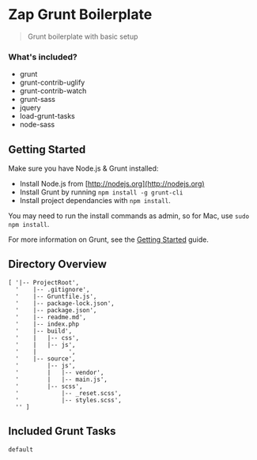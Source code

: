 # Zap Grunt Boilerplate
> Grunt boilerplate with basic setup

### What's included?
- grunt
- grunt-contrib-uglify
- grunt-contrib-watch
- grunt-sass
- jquery
- load-grunt-tasks
- node-sass

## Getting Started
Make sure you have Node.js & Grunt installed:

- Install Node.js from [http://nodejs.org](http://nodejs.org)
- Install Grunt by running `npm install -g grunt-cli`
- Install project dependancies with `npm install`.

You may need to run the install commands as admin, so for Mac, use `sudo npm install`.

For more information on Grunt, see the [Getting Started](http://gruntjs.com/getting-started) guide.


## Directory Overview
```
[ '|-- ProjectRoot',
  '    |-- .gitignore',
  '    |-- Gruntfile.js',
  '    |-- package-lock.json',
  '    |-- package.json',
  '    |-- readme.md',
  '    |-- index.php
  '    |-- build',
  '    |   |-- css',
  '    |   |-- js',
  '    |         ',
  '    |-- source',
  '        |-- js',
  '        |   |-- vendor',
  '        |   |-- main.js',
  '        |-- scss',
  '            |-- _reset.scss',
  '            |-- styles.scss',
  '' ]
```

## Included Grunt Tasks

`default`
